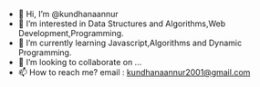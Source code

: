 - 👋 Hi, I’m @kundhanaannur
- 👀 I’m interested in Data Structures and Algorithms,Web Development,Programming.
- 🌱 I’m currently learning Javascript,Algorithms and Dynamic Programming.
- 💞️ I’m looking to collaborate on ...
- 📫 How to reach me? email : kundhanaannur2001@gmail.com 

<!---
kundhanaannur/kundhanaannur is a ✨ special ✨ repository because its `README.md` (this file) appears on your GitHub profile.
You can click the Preview link to take a look at your changes.
--->
